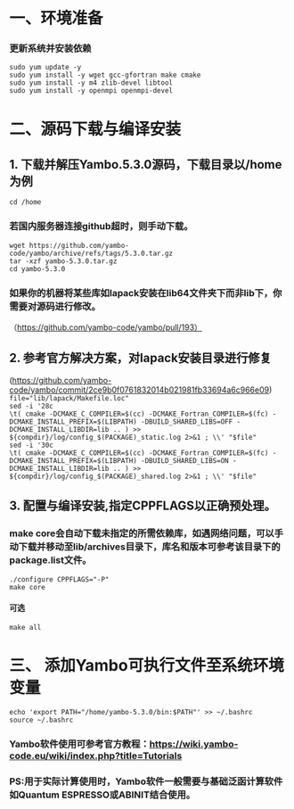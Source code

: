 # 一、环境准备

### 更新系统并安装依赖

`sudo yum update -y`\
`sudo yum install -y wget gcc-gfortran make cmake`\
`sudo yum install -y m4 zlib-devel libtool`\
`sudo yum install -y openmpi openmpi-devel`

# 二、源码下载与编译安装

## 1. 下载并解压Yambo.5.3.0源码，下载目录以/home为例

`cd /home`

### 若国内服务器连接github超时，则手动下载。
`wget https://github.com/yambo-code/yambo/archive/refs/tags/5.3.0.tar.gz`\
`tar -xzf yambo-5.3.0.tar.gz`\
`cd yambo-5.3.0`

### 如果你的机器将某些库如lapack安装在lib64文件夹下而非lib下，你需要对源码进行修改。
（https://github.com/yambo-code/yambo/pull/193）
## 2. 参考官方解决方案，对lapack安装目录进行修复
(https://github.com/yambo-code/yambo/commit/2ce9b0f0761832014b021981fb33694a6c966e09)\
`file="lib/lapack/Makefile.loc"`\
`sed -i '28c`\
`\t( cmake -DCMAKE_C_COMPILER=$(cc) -DCMAKE_Fortran_COMPILER=$(fc) -DCMAKE_INSTALL_PREFIX=$(LIBPATH) -DBUILD_SHARED_LIBS=OFF -DCMAKE_INSTALL_LIBDIR=lib .. ) >> ${compdir}/log/config_$(PACKAGE)_static.log 2>&1 ; \\' "$file"`\
`sed -i '30c`\
`\t( cmake -DCMAKE_C_COMPILER=$(cc) -DCMAKE_Fortran_COMPILER=$(fc) -DCMAKE_INSTALL_PREFIX=$(LIBPATH) -DBUILD_SHARED_LIBS=ON -DCMAKE_INSTALL_LIBDIR=lib .. ) >> ${compdir}/log/config_$(PACKAGE)_shared.log 2>&1 ; \\' "$file"`

## 3. 配置与编译安装,指定CPPFLAGS以正确预处理。

### make core会自动下载未指定的所需依赖库，如遇网络问题，可以手动下载并移动至lib/archives目录下，库名和版本可参考该目录下的package.list文件。

`./configure CPPFLAGS="-P"`\
`make core`
#### 可选
`make all`

# 三、 添加Yambo可执行文件至系统环境变量

`echo 'export PATH="/home/yambo-5.3.0/bin:$PATH"' >> ~/.bashrc`\
`source ~/.bashrc`

### Yambo软件使用可参考官方教程：https://wiki.yambo-code.eu/wiki/index.php?title=Tutorials
### PS:用于实际计算使用时，Yambo软件一般需要与基础泛函计算软件如Quantum ESPRESSO或ABINIT结合使用。
